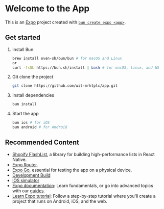 # Welcome to the App

This is an [Expo](https://expo.dev) project created with [`bun create expo <app>`](https://docs.expo.dev/guides/using-bun/).

## Get started

1. Install Bun

   ```bash
   brew install oven-sh/bun/bun # for macOS and Linux
   or
   curl -fsSL https://bun.sh/install | bash # for macOS, Linux, and WSL
   ```

2. Git clone the project

   ```bash
   git clone https://github.com/wit-mrktplc/app.git
   ```

3. Install dependencies

   ```bash
   bun install
   ```

4. Start the app

   ```bash
   bun ios # for iOS
   bun android # for Android
   ```

## Recommended Content

- [Shopify FlashList](https://shopify.github.io/flash-list/), a library for building high-performance lists in React Native.
- [Expo Router](https://docs.expo.dev/router/introduction).
- [Expo Go](https://expo.dev/go), essential for testing the app on a physical device.
- [Development Build](https://docs.expo.dev/develop/development-builds/introduction/)
- [iOS simulator](https://docs.expo.dev/workflow/ios-simulator/)
- [Expo documentation](https://docs.expo.dev/): Learn fundamentals, or go into advanced topics with our [guides](https://docs.expo.dev/guides).
- [Learn Expo tutorial](https://docs.expo.dev/tutorial/introduction/): Follow a step-by-step tutorial where you'll create a project that runs on Android, iOS, and the web.
